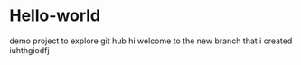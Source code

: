 # Hello-world
demo project to explore git hub
hi welcome to the new branch that i created
iuhthgiodfj
